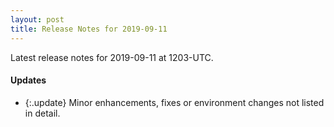 ```yaml
---
layout: post
title: Release Notes for 2019-09-11
---
```


Latest release notes for 2019-09-11 at 1203-UTC.

<div class='updates' markdown='1'>

#### Updates

- {:.update} Minor enhancements, fixes or environment changes not listed in detail.

</div>


